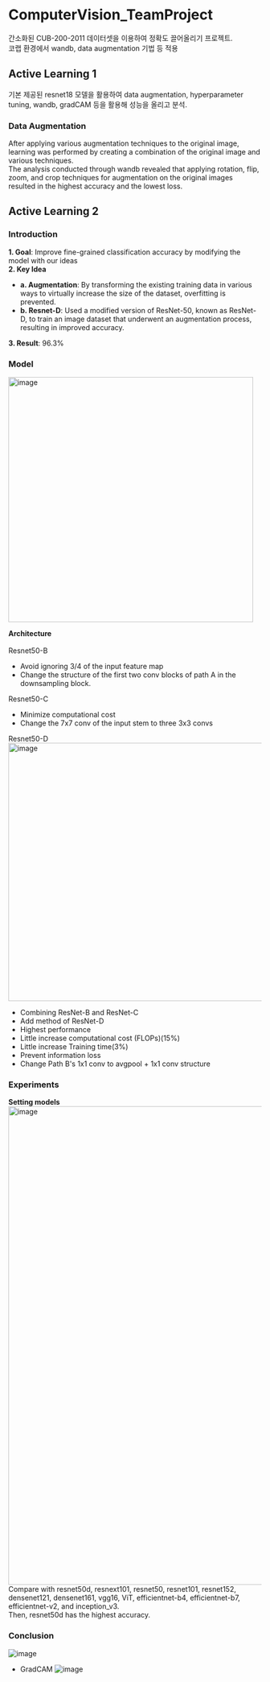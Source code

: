 # ComputerVision_TeamProject
간소화된 CUB-200-2011 데이터셋을 이용하여 정확도 끌어올리기 프로젝트.<br>
코랩 환경에서 wandb, data augmentation 기법 등 적용

## Active Learning 1
기본 제공된 resnet18 모델을 활용하여 data augmentation, hyperparameter tuning, wandb, gradCAM 등을 활용해
성능을 올리고 분석.

### Data Augmentation

After applying various augmentation techniques to the original image, learning was performed by creating a combination of the original image and various
techniques.<br>
The analysis conducted through wandb revealed that applying rotation, flip, zoom, and crop techniques for augmentation on the original images resulted in the highest accuracy and the lowest loss.

## Active Learning 2


### Introduction

**1. Goal**: Improve fine-grained classification accuracy by modifying the model with our ideas <br>
**2. Key Idea**
- **a. Augmentation**: By transforming the existing training data in various ways to virtually increase the size of the dataset, overfitting is prevented.
- **b. Resnet-D**: Used a modified version of ResNet-50, known as ResNet-D, to train an image dataset that underwent an augmentation process, resulting in improved accuracy.<br>


**3. Result**: 96.3%

### Model
<img width="487" alt="image" src="https://github.com/9-coding/ComputerVision_TeamProject/assets/127665166/cea8b19d-3184-45d8-8b8f-cccc5ca213a0">

**Architecture** <br><br>
Resnet50-B
- Avoid ignoring 3/4 of the input feature map
- Change the structure of the first two conv blocks of path A in the downsampling block.<br>

Resnet50-C
- Minimize computational cost
- Change the 7x7 conv of the input stem to three 3x3 convs<br>

Resnet50-D<br>
<img width="513" alt="image" src="https://github.com/9-coding/ComputerVision_TeamProject/assets/127665166/83434482-e86f-4c80-994e-cef74dc08aaf">
- Combining ResNet-B and ResNet-C
- Add method of ResNet-D
- Highest performance
- Little increase computational cost (FLOPs)(15%)
- Little increase Training time(3%)
- Prevent information loss
- Change Path B's 1x1 conv to avgpool + 1x1 conv structure

### Experiments
**Setting models**
<img width="951" alt="image" src="https://github.com/9-coding/ComputerVision_TeamProject/assets/127665166/da78e3fb-e6cc-468c-b2cc-855c141526ae"><br>
Compare with resnet50d, resnext101, resnet50, resnet101, resnet152, densenet121, densenet161, vgg16, ViT, efficientnet-b4, efficientnet-b7, efficientnet-v2, and inception_v3.<br>
Then, resnet50d has the highest accuracy.

### Conclusion
![image](https://github.com/9-coding/ComputerVision_TeamProject/assets/127665166/44e02002-3493-4924-a231-bad809433d69)


- GradCAM
![image](https://github.com/9-coding/ComputerVision_TeamProject/assets/127665166/5a544a5e-5474-4cd2-89e4-33ee82a6a42d)

